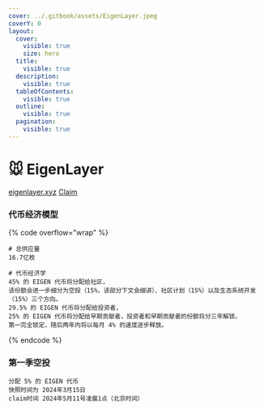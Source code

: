 ```yaml
---
cover: ../.gitbook/assets/EigenLayer.jpeg
coverY: 0
layout:
  cover:
    visible: true
    size: hero
  title:
    visible: true
  description:
    visible: true
  tableOfContents:
    visible: true
  outline:
    visible: true
  pagination:
    visible: true
---
```


# 🐭 EigenLayer

[eigenlayer.xyz](https://www.eigenlayer.xyz/)    [Claim](https://claims.eigenfoundation.org/)

### 代币经济模型

{% code overflow="wrap" %}
```
# 总供应量
16.7亿枚

# 代币经济学
45% 的 EIGEN 代币将分配给社区，
该份额会进一步细分为空投（15%，该部分下文会细讲）、社区计划（15%）以及生态系统开发（15%）三个方向。
29.5% 的 EIGEN 代币将分配给投资者，
25% 的 EIGEN 代币将分配给早期贡献者，投资者和早期贡献者的份额将分三年解锁，
第一完全锁定，随后两年内将以每月 4% 的速度逐步释放。 
```
{% endcode %}

### 第一季空投

```
分配 5% 的 EIGEN 代币
快照时间为 2024年3月15日
claim时间 2024年5月11号凌晨1点（北京时间）
```
